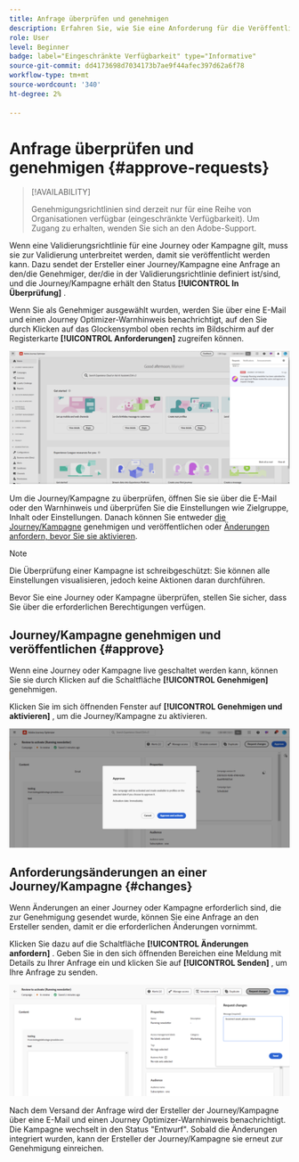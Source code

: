 ```yaml
---
title: Anfrage überprüfen und genehmigen
description: Erfahren Sie, wie Sie eine Anforderung für die Veröffentlichung von Journey und Kampagnen überprüfen und genehmigen können.
role: User
level: Beginner
badge: label="Eingeschränkte Verfügbarkeit" type="Informative"
source-git-commit: dd4173698d7034173b7ae9f44afec397d62a6f78
workflow-type: tm+mt
source-wordcount: '340'
ht-degree: 2%

---
```



# Anfrage überprüfen und genehmigen {#approve-requests}

>[!AVAILABILITY]
>
> Genehmigungsrichtlinien sind derzeit nur für eine Reihe von Organisationen verfügbar (eingeschränkte Verfügbarkeit). Um Zugang zu erhalten, wenden Sie sich an den Adobe-Support.

Wenn eine Validierungsrichtlinie für eine Journey oder Kampagne gilt, muss sie zur Validierung unterbreitet werden, damit sie veröffentlicht werden kann. Dazu sendet der Ersteller einer Journey/Kampagne eine Anfrage an den/die Genehmiger, der/die in der Validierungsrichtlinie definiert ist/sind, und die Journey/Kampagne erhält den Status **[!UICONTROL In Überprüfung]** .

Wenn Sie als Genehmiger ausgewählt wurden, werden Sie über eine E-Mail und einen Journey Optimizer-Warnhinweis benachrichtigt, auf den Sie durch Klicken auf das Glockensymbol oben rechts im Bildschirm auf der Registerkarte **[!UICONTROL Anforderungen]** zugreifen können.

![](assets/request-notification.png)

Um die Journey/Kampagne zu überprüfen, öffnen Sie sie über die E-Mail oder den Warnhinweis und überprüfen Sie die Einstellungen wie Zielgruppe, Inhalt oder Einstellungen.
Danach können Sie entweder [die Journey/Kampagne](#approve) genehmigen und veröffentlichen oder [Änderungen anfordern, bevor Sie sie aktivieren](#changes).

>[!NOTE]
>
>Die Überprüfung einer Kampagne ist schreibgeschützt: Sie können alle Einstellungen visualisieren, jedoch keine Aktionen daran durchführen.
>
>Bevor Sie eine Journey oder Kampagne überprüfen, stellen Sie sicher, dass Sie über die erforderlichen Berechtigungen verfügen.

## Journey/Kampagne genehmigen und veröffentlichen {#approve}

Wenn eine Journey oder Kampagne live geschaltet werden kann, können Sie sie durch Klicken auf die Schaltfläche **[!UICONTROL Genehmigen]** genehmigen.

Klicken Sie im sich öffnenden Fenster auf **[!UICONTROL Genehmigen und aktivieren]** , um die Journey/Kampagne zu aktivieren.

![](assets/approve-request.png)

## Anforderungsänderungen an einer Journey/Kampagne {#changes}

Wenn Änderungen an einer Journey oder Kampagne erforderlich sind, die zur Genehmigung gesendet wurde, können Sie eine Anfrage an den Ersteller senden, damit er die erforderlichen Änderungen vornimmt.

Klicken Sie dazu auf die Schaltfläche **[!UICONTROL Änderungen anfordern]** . Geben Sie in den sich öffnenden Bereichen eine Meldung mit Details zu Ihrer Anfrage ein und klicken Sie auf **[!UICONTROL Senden]** , um Ihre Anfrage zu senden.

![](assets/request-changes.png)

Nach dem Versand der Anfrage wird der Ersteller der Journey/Kampagne über eine E-Mail und einen Journey Optimizer-Warnhinweis benachrichtigt. Die Kampagne wechselt in den Status &quot;Entwurf&quot;. Sobald die Änderungen integriert wurden, kann der Ersteller der Journey/Kampagne sie erneut zur Genehmigung einreichen.
